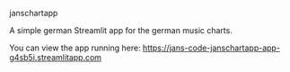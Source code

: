 janschartapp

A simple german Streamlit app for the german music charts.

You can view the app running here:
https://jans-code-janschartapp-app-g4sb5i.streamlitapp.com
